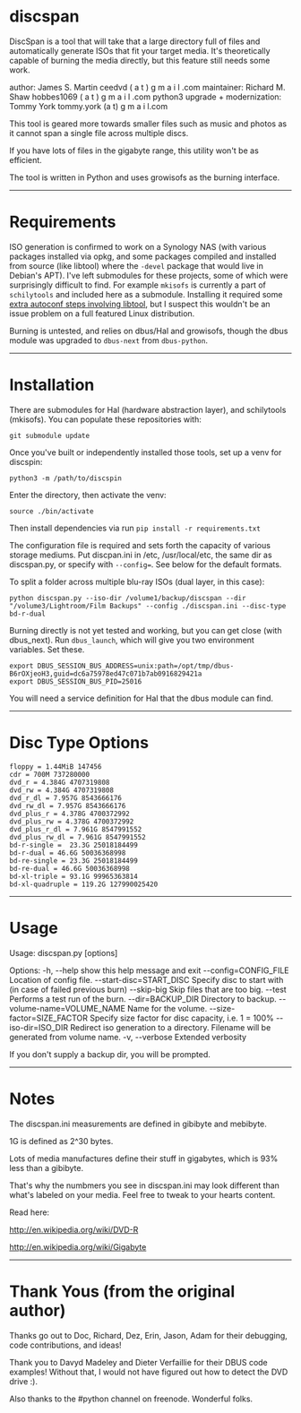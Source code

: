discspan
========

DiscSpan is a tool that will take that a large directory full of files and automatically generate ISOs that fit your target media. It's theoretically capable of burning the media directly, but this feature still needs some work.

author:  James S. Martin  ceedvd ( a t )  g  m a i l .com
maintainer: Richard M. Shaw  hobbes1069 ( a t ) g m a i l .com
python3 upgrade + modernization: Tommy York tommy.york (a t) g m a i l.com

This tool is geared more towards smaller files such as music and photos 
as it cannot span a single file across multiple discs.  

If you have lots of files in the gigabyte range, this utility won't be as efficient.

The tool is written in Python and uses growisofs as the burning interface.

------------
# Requirements
ISO generation is confirmed to work on a Synology NAS (with various packages
installed via opkg, and some packages compiled and installed from source 
(like libtool) where the `-devel` package that would live in Debian's APT).
I've left submodules for these projects, some of which were surprisingly
difficult to find. For example `mkisofs` is currently a part of `schilytools`
and included here as a submodule. Installing it required some 
[extra autoconf steps involving libtool](https://www.gnu.org/software/automake/manual/html_node/Libtool-library-used-but-LIBTOOL-is-undefined.html),
but I suspect this wouldn't be an issue  problem on a full featured Linux
distribution.

Burning is untested, and relies on dbus/Hal and growisofs, though the dbus
module was upgraded to `dbus-next` from `dbus-python`. 

----------------
# Installation

There are submodules for Hal (hardware abstraction layer), and schilytools (mkisofs). You can populate these repositories with:

`git submodule update`

Once you've built or independently installed those tools, set up a venv for discspin:

`python3 -m /path/to/discspin`

Enter the directory, then activate the venv:

`source ./bin/activate`

Then install dependencies via run `pip install -r requirements.txt`

The configuration file is required and sets forth the capacity of various storage mediums. Put discpan.ini in /etc, /usr/local/etc, the same dir as discspan.py, or specify with `--config=`. See below for the default formats.

To split a folder across multiple blu-ray ISOs (dual layer, in this case):

`python discspan.py --iso-dir /volume1/backup/discspan --dir "/volume3/Lightroom/Film Backups" --config ./discspan.ini --disc-type bd-r-dual`

Burning directly is not yet tested and working, but you can get close (with dbus_next). Run `dbus_launch`, which will give you two environment variables. Set these.

```
export DBUS_SESSION_BUS_ADDRESS=unix:path=/opt/tmp/dbus-B6rOXjeoH3,guid=dc6a75978ed47c071b7ab0916829421a
export DBUS_SESSION_BUS_PID=25016
```

You will need a service definition for Hal that the dbus module can find.

----------
# Disc Type Options

```
floppy = 1.44MiB 147456
cdr = 700M 737280000
dvd_r = 4.384G 4707319808
dvd_rw = 4.384G 4707319808
dvd_r_dl = 7.957G 8543666176
dvd_rw_dl = 7.957G 8543666176
dvd_plus_r = 4.378G 4700372992
dvd_plus_rw = 4.378G 4700372992
dvd_plus_r_dl = 7.961G 8547991552
dvd_plus_rw_dl = 7.961G 8547991552
bd-r-single =  23.3G 25018184499
bd-r-dual = 46.6G 50036368998
bd-re-single = 23.3G 25018184499
bd-re-dual = 46.6G 50036368998
bd-xl-triple = 93.1G 99965363814
bd-xl-quadruple = 119.2G 127990025420
```

----------
# Usage

Usage: discspan.py [options]

Options:
  -h, --help            show this help message and exit
  --config=CONFIG_FILE  Location of config file.
  --start-disc=START_DISC
                        Specify disc to start with (in case of failed previous
                        burn)
  --skip-big            Skip files that are too big.
  --test                Performs a test run of the burn.
  --dir=BACKUP_DIR      Directory to backup.
  --volume-name=VOLUME_NAME
                        Name for the volume.
  --size-factor=SIZE_FACTOR
                        Specify size factor for disc capacity, i.e. 1 = 100%
  --iso-dir=ISO_DIR     Redirect iso generation to a directory. Filename will
                        be generated from volume name.
  -v, --verbose         Extended verbosity

If you don't supply a backup dir, you will be prompted.

----------
# Notes

The discspan.ini measurements are defined in gibibyte and mebibyte.

1G is defined as 2^30 bytes.

Lots of media manufactures define their stuff in gigabytes, which is
93% less than a gibibyte.  

That's why the numbmers you see in discspan.ini may look different
than what's labeled on your media.  Feel free to tweak to your 
hearts content.

Read here:  

http://en.wikipedia.org/wiki/DVD-R

http://en.wikipedia.org/wiki/Gigabyte

----------
# Thank Yous (from the original author)
Thanks go out to Doc, Richard, Dez, Erin, Jason, Adam for their debugging, code contributions, and ideas!

Thank you to Davyd Madeley and Dieter Verfaillie for their DBUS
code examples!  Without that, I would not have figured out
how to detect the DVD drive :).

Also thanks to the #python channel on freenode.  Wonderful folks.
